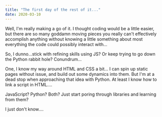 ```yaml
---
title: "The first day of the rest of it..."
date: 2020-03-10
---
```

Well, I'm really making a go of it.  I thought coding would be a little easier, but there are 
so many goddamn moving pieces you really can't effectively accomplish anything without knowing 
a little something about most everything the code could possibly interact with...

So, I dunno...stick with refining skills using JS?  Or keep trying to go down the Python 
rabbit hole?  Conundrum...

One, I know my way around HTML and CSS a bit... I can spin up static pages without issue, and 
build out some dynamics into them.  But I'm at a dead stop when approaching that idea with 
Python.  At least I know how to link a script in HTML....

JavaScript?  Python?  Both?  Just start poring through libraries and learning from them?

I just don't know....

